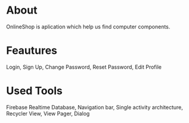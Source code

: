 # About
OnlineShop is aplication which help us find computer components.
# Feautures
Login,
Sign Up,
Change Password,
Reset Password,
Edit Profile
# Used Tools
Firebase Realtime Database,
Navigation bar,
Single activity architecture,
Recycler View,
View Pager,
Dialog
